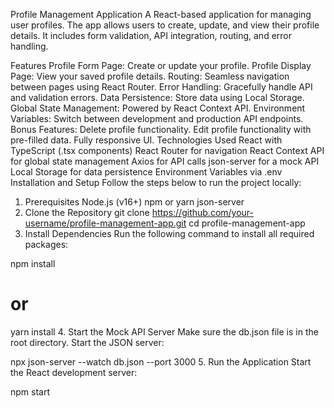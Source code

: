 Profile Management Application
A React-based application for managing user profiles. The app allows users to create, update, and view their profile details. It includes form validation, API integration, routing, and error handling.

Features
Profile Form Page: Create or update your profile.
Profile Display Page: View your saved profile details.
Routing: Seamless navigation between pages using React Router.
Error Handling: Gracefully handle API and validation errors.
Data Persistence: Store data using Local Storage.
Global State Management: Powered by React Context API.
Environment Variables: Switch between development and production API endpoints.
Bonus Features:
Delete profile functionality.
Edit profile functionality with pre-filled data.
Fully responsive UI.
Technologies Used
React with TypeScript (.tsx components)
React Router for navigation
React Context API for global state management
Axios for API calls
json-server for a mock API
Local Storage for data persistence
Environment Variables via .env
Installation and Setup
Follow the steps below to run the project locally:

1. Prerequisites
Node.js (v16+)
npm or yarn
json-server
2. Clone the Repository
git clone https://github.com/your-username/profile-management-app.git
cd profile-management-app
3. Install Dependencies
Run the following command to install all required packages:

npm install
# or
yarn install
4. Start the Mock API Server
Make sure the db.json file is in the root directory. Start the JSON server:

npx json-server --watch db.json --port 3000
5. Run the Application
Start the React development server:

npm start

